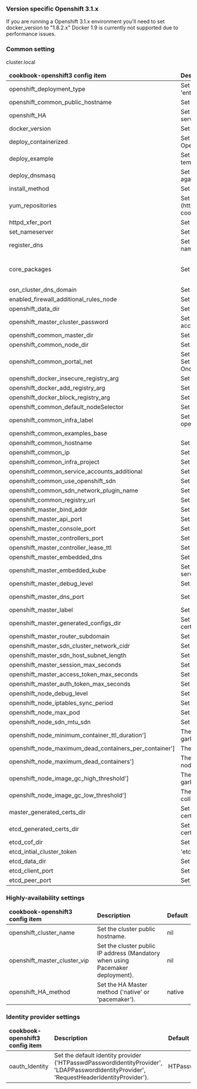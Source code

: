 ### Version specific Openshift 3.1.x ###

If you are running a Openshift 3.1.x environment you'll need to set docker_version to "1.8.2.x" Docker 1.9 is currently not supported due to performance issues.

### Common setting ###

<table>
<thead><tr><td><b>cookbook-openshift3 config item</b></td><td><b>Description</b></td><td><b>Default</b></td></tr></thead>
<tbody>
<tr><td>openshift_deployment_type</td><td>Set the deployment type for OSE ('origin' or 'enterprise').</td><td>enterprise</td></tr>
<tr><td>openshift_common_public_hostname</td><td>Set the master public hostname.</td><td>Output of 'ohai fqdn'</td></tr>
<tr><td>openshift_HA</td><td>Set whether or not to deploy a highly-available services for OSE.</td><td>false</td></tr>
<tr><td>docker_version</td><td>Set the version of Docker to be installed.</td><td>nil</td></tr>
<tr><td>deploy_containerized</td><td>Set whether or not to deploy a containerized version of Openshift.</td><td>false</td></tr>
<tr><td>
deploy_example</td><td>Set whether or not to deploy the openshift example templates files.<td>true</td></tr>
<tr><td>
deploy_dnsmasq</td><td>Set whether or not to deploy the dnsmasq resolution against SkyDNS.<td>true</td></tr>
<tr><td>install_method</td><td>Set the installing method for packing.</td><td>yum</td></tr>
<tr><td>
yum_repositories</td><td>Set the yum repositories. [*yum_repos*](https://github.com/chef-cookbooks/yum/blob/master/README.md#parameters)</td><td></td></tr>
<tr><td>httpd_xfer_port</td><td>Set the port used for retrieving certificates.</td><td>9999</td></tr>
<tr><td>set_nameserver</td><td>Set the nameserver(s) for the host.</td><td>false</td></tr>
<tr><td>register_dns</td><td>Set the registration of the host against the SOA nameserver.</td><td>false</td></tr>
<tr><td>core_packages</td><td>Set the list of the pre-requisite packages.</td><td>['libselinux-python', 'wget', 'vim-enhanced', 'net-tools', 'bind-utils', 'git', 'bash-completion docker', 'bash-completion', 'dnsmasq']</td></tr>
<tr><td>osn_cluster_dns_domain</td><td>Set the SkyDNS domain name.</td>cluster.local<td></td></tr>
<tr><td>enabled_firewall_additional_rules_node</td><td>Set the list of additional FW rules to set for a node.</td><td>[]</td></tr>
<tr><td>openshift_data_dir</td><td>Set the default directory for OSE data.</td><td>/var/lib/origin</td></tr>
<tr><td>openshift_master_cluster_password</td><td>Set the default password for the pcs administration account.</td><td>'openshift_cluster'</td></tr>
<tr><td>openshift_common_master_dir</td><td>Set the default root directory for master.</td><td>/etc/origin</td></tr>
<tr><td>openshift_common_node_dir</td><td>Set the default root directory for node.</td><td>/etc/origin</td></tr>
<tr><td>openshift_common_portal_net</td><td>Set the default user-defined networks for Kubernetes. Set to 172.30.0.0/16 to match the default Docker CIDR. Once set, do not update.</td><td>172.30.0.0/16</td></tr>
<tr><td>openshift_docker_insecure_registry_arg</td><td>Set the list of insecure registries for Docker.</td><td>nil</td></tr>
<tr><td>openshift_docker_add_registry_arg</td><td>Set the list of registries to add to Docker.</td><td>nil</td></tr>
<tr><td>openshift_docker_block_registry_arg</td><td>Set the list of registries to block in Docker.</td><td>nil</td></tr>
<tr><td>openshift_common_default_nodeSelector</td><td>Set the default label for node selector.</td><td>region=user</td></tr>
<tr><td>openshift_common_infra_label</td><td>Set the default label for Infra project (default, openshift-infra).</td><td>region=infra</td></tr>
<tr><td>openshift_common_examples_base</td><td></td><td>'/usr/share/openshift/examples'</td></tr>
<tr><td>openshift_common_hostname</td><td>Set the master common name.</td><td>Output of 'ohai fqdn'</td></tr>
<tr><td>openshift_common_ip</td><td>Set the default IP for the node.</td><td>Output of 'ohai ipaddress'</td></tr>
<tr><td>openshift_common_infra_project</td><td>Set the list of default Infra project.</td><td>['default','openshift-infra']</td></tr>
<tr><td>openshift_common_service_accounts_additional</td><td>Set the list of additional service accounts to create.</td><td>[]</td></tr>
<tr><td>openshift_common_use_openshift_sdn</td><td>Set whether or not to use SDN network.</td><td>true</td></tr>
<tr><td>openshift_common_sdn_network_plugin_name</td><td>Set the default SDN plugin name.</td><td>redhat/openshift-ovs-subnet</td></tr>
<tr><td>openshift_common_registry_url</td><td>Set the default registry URL.</td><td>'openshift3/ose-${component}:${version}'</td></tr>
<tr><td>openshift_master_bind_addr</td><td>Set default bind address.</td><td>'0.0.0.0'</td></tr>
<tr><td>openshift_master_api_port</td><td>Set default listening port for Master API.</td><td>8443</td></tr>
<tr><td>openshift_master_console_port</td><td>Set the default listening port for console.</td><td>8443</td></tr>
<tr><td>openshift_master_controllers_port</td><td>Set the default listening port for controllers.</td><td>8444</td></tr>
<tr><td>openshift_master_controller_lease_ttl</td><td>Set the default lease TTL for controllers.</td><td>30</td></tr>
<tr><td>openshift_master_embedded_dns</td><td>Set whether or not to use the embedded DNS.</td><td>true</td></tr>
<tr><td>openshift_master_embedded_kube</td><td>Set whether ot not the use the embedded Kubernetes server.</td><td>true</td></tr>
<tr><td>openshift_master_debug_level</td><td>Set the default level for master logging.</td><td>2 </td></tr>
<tr><td>openshift_master_dns_port</td><td>Set the default port for SkyDNS.</td><td>When deploy_dnsmasq is set to "true" : 8053. Otherwise : 53</td></tr>
<tr><td>openshift_master_label</td><td>Set the default label for master selector.</td><td>region=infra</td></tr>
<tr><td>openshift_master_generated_configs_dir</td><td>Set the default directory for generating the node certificates.</td><td>/var/www/html/generated-configs'</td></tr>
<tr><td>openshift_master_router_subdomain</td><td>Set the default domain for the HaProxy routeaProxy.</td><td>cloudapps.domain.local'</td></tr>
<tr><td>openshift_master_sdn_cluster_network_cidr</td><td>Set the default SDN Network address.</td><td>10.1.0.0/16</td></tr>
<tr><td>openshift_master_sdn_host_subnet_length</td><td>Set the default number of allocated bit for hosts.</td><td>8</td></tr>
<tr><td>openshift_master_session_max_seconds</td><td>Set maximum session time in second.</td><td>3600</td></tr>
<tr><td>openshift_master_access_token_max_seconds</td><td>Set maximum access token lifetime in second.</td><td>86400</td></tr>
<tr><td>openshift_master_auth_token_max_seconds</td><td>Set maximum Oauth token lifetime in second.</td><td>500</td></tr>
<tr><td>openshift_node_debug_level</td><td>Set the default level for node logging.</td><td>2</td></tr>
<tr><td>openshift_node_iptables_sync_period</td><td>Set the default kube-proxy iptables sync period.</td><td>5s</td></tr>
<tr><td>openshift_node_max_pod</td><td>Set the maximum number of running PODs on a node.</td><td>40</td></tr>
<tr><td>openshift_node_sdn_mtu_sdn</td><td>Set the default MTU size for SDN.</td><td>1450</td></tr>
<tr><td>openshift_node_minimum_container_ttl_duration']</td><td>The minimum age that a container is eligible for garbage collection.</td><td>10s</td></tr>
<tr><td>openshift_node_maximum_dead_containers_per_container']</td><td>The number of instances to retain per pod container.</td><td>2</td></tr>
<tr><td>openshift_node_maximum_dead_containers']</td><td>The maximum number of total dead containers in the node.</td><td>100</td></tr>
<tr><td>openshift_node_image_gc_high_threshold']</td><td>The percent of disk usage which triggers image garbage collection.</td><td>90</td></tr>
<tr><td>openshift_node_image_gc_low_threshold']</td><td>The percent of disk usage to which image garbage collection attempts to free.</td><td>80</td></tr>
<tr><td>master_generated_certs_dir</td><td>Set the default directory for generating the master certificates.</td><td>/var/www/html/master/generated_certs</td></tr>
<tr><td>etcd_generated_certs_dir</td><td>Set the default directory for generating the etcd certificates.</td><td>/var/www/html/etcd/generated_certs</td></tr>
<tr><td>etcd_cof_dir</td><td>Set the default root directory for etcd configs.</td><td>/etc/etcd</td></tr>
<tr><td>etcd_intial_cluster_token</td><td>'etcd-cluster-1'</td><td>etcd-cluster-1</td></tr>
<tr><td>etcd_data_dir</td><td>Set the default root directory for etcd data.</td><td>/var/lib/etcd</td></tr>
<tr><td>etcd_client_port</td><td>Set default listening port for ETCD Client.</td><td>2379</td></tr>
<tr><td>etcd_peer_port</td><td>Set default listening port for ETCD Peer.</td><td>2380</td></tr>
</tbody>
</table>

### Highly-availability settings ###

<table>
<thead><tr><td><b>cookbook-openshift3 config item</b></td><td><b>Description</b></td><td><b>Default</b></td></tr></thead>
<tr><td>openshift_cluster_name</td><td>Set the cluster public hostname.</td><td>nil</td></tr>
<tr><td>openshift_master_cluster_vip</td><td>Set the cluster public IP address (Mandatory when using Pacemaker deployment).</td><td>nil</td></tr>
<tr><td>openshift_HA_method</td><td>Set the HA Master method ('native' or 'pacemaker').</td><td>native</td></tr>
</table>

### Identity provider settings ###

<table>
<thead><tr><td><b>cookbook-openshift3 config item</b></td><td><b>Description</b></td><td><b>Default</b></td></tr></thead>
<tr><td>oauth_Identity</td><td>Set the default identity provider ('HTPasswdPasswordIdentityProvider', 'LDAPPasswordIdentityProvider', 'RequestHeaderIdentityProvider').</td><td>HTPasswdPasswordIdentityProvider</td></tr>
</table>
